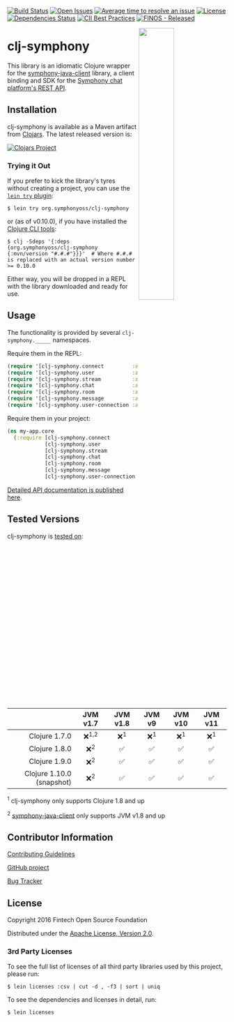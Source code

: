 [![Build Status](https://travis-ci.org/symphonyoss/clj-symphony.svg?branch=master)](https://travis-ci.org/symphonyoss/clj-symphony)
[![Open Issues](https://img.shields.io/github/issues/symphonyoss/clj-symphony.svg)](https://github.com/symphonyoss/clj-symphony/issues)
[![Average time to resolve an issue](http://isitmaintained.com/badge/resolution/symphonyoss/clj-symphony.svg)](http://isitmaintained.com/project/symphonyoss/clj-symphony "Average time to resolve an issue")
[![License](https://img.shields.io/github/license/symphonyoss/clj-symphony.svg)](https://github.com/symphonyoss/clj-symphony/blob/master/LICENSE)
[![Dependencies Status](https://versions.deps.co/symphonyoss/clj-symphony/status.svg)](https://versions.deps.co/symphonyoss/clj-symphony)
[![CII Best Practices](https://bestpractices.coreinfrastructure.org/projects/996/badge)](https://bestpractices.coreinfrastructure.org/projects/996)
[![FINOS - Released](https://cdn.jsdelivr.net/gh/finos/contrib-toolbox@master/images/badge-released.svg)](https://finosfoundation.atlassian.net/wiki/display/FINOS/Released)

<img align="right" width="40%" src="https://www.finos.org/hubfs/FINOS/finos-logo/FINOS_Icon_Wordmark_Name_RGB_horizontal.png">

# clj-symphony

This library is an idiomatic Clojure wrapper for the [symphony-java-client](https://github.com/symphonyoss/symphony-java-client)
library, a client binding and SDK for the [Symphony chat platform's REST API](https://rest-api.symphony.com/).

## Installation

clj-symphony is available as a Maven artifact from [Clojars](https://clojars.org/org.symphonyoss/clj-symphony).  The
latest released version is:

[![Clojars Project](https://img.shields.io/clojars/v/org.symphonyoss/clj-symphony.svg)](https://clojars.org/org.symphonyoss/clj-symphony)

### Trying it Out

If you prefer to kick the library's tyres without creating a project, you can use the [`lein try`
plugin](https://github.com/rkneufeld/lein-try):

```shell
$ lein try org.symphonyoss/clj-symphony
```

or (as of v0.10.0), if you have installed the [Clojure CLI
tools](https://clojure.org/guides/getting_started#_clojure_installer_and_cli_tools):

```shell
$ clj -Sdeps '{:deps {org.symphonyoss/clj-symphony {:mvn/version "#.#.#"}}}'  # Where #.#.# is replaced with an actual version number >= 0.10.0
```

Either way, you will be dropped in a REPL with the library downloaded and ready for use.

## Usage

The functionality is provided by several `clj-symphony._____` namespaces.

Require them in the REPL:

```clojure
(require '[clj-symphony.connect         :as syc]  :reload-all)
(require '[clj-symphony.user            :as syu]  :reload-all)
(require '[clj-symphony.stream          :as sys]  :reload-all)
(require '[clj-symphony.chat            :as sych] :reload-all)
(require '[clj-symphony.room            :as syrm] :reload-all)
(require '[clj-symphony.message         :as sym]  :reload-all)
(require '[clj-symphony.user-connection :as syuc] :reload-all)
```

Require them in your project:

```clojure
(ns my-app.core
  (:require [clj-symphony.connect         :as syc]
            [clj-symphony.user            :as syu]
            [clj-symphony.stream          :as sys]
            [clj-symphony.chat            :as sych]
            [clj-symphony.room            :as syrm]
            [clj-symphony.message         :as sym]
            [clj-symphony.user-connection :as syuc]))
```

[Detailed API documentation is published here](https://symphonyoss.github.io/clj-symphony/).

## Tested Versions

clj-symphony is [tested on](https://travis-ci.org/symphonyoss/clj-symphony):

|                           | JVM v1.7         | JVM v1.8       | JVM v9         | JVM v10         | JVM v11        |
|                      ---: | :---:            | :---:          |  :---:         |  :---:          |  :---:         |
| Clojure 1.7.0             | ❌<sup>1,2</sup> | ❌<sup>1</sup> | ❌<sup>1</sup> | ❌<sup>1</sup> | ❌<sup>1</sup> |
| Clojure 1.8.0             | ❌<sup>2</sup>   | ✅             | ✅             | ✅             | ✅             |
| Clojure 1.9.0             | ❌<sup>2</sup>   | ✅             | ✅             | ✅             | ✅             |
| Clojure 1.10.0 (snapshot) | ❌<sup>2</sup>   | ✅             | ✅             | ✅             | ✅             |

<sup>1</sup> clj-symphony only supports Clojure 1.8 and up

<sup>2</sup> [symphony-java-client](https://github.com/symphonyoss/symphony-java-client) only supports JVM v1.8 and up

## Contributor Information

[Contributing Guidelines](https://github.com/symphonyoss/clj-symphony/blob/master/.github/CONTRIBUTING.md)

[GitHub project](https://github.com/symphonyoss/clj-symphony)

[Bug Tracker](https://github.com/symphonyoss/clj-symphony/issues)

## License

Copyright 2016 Fintech Open Source Foundation

Distributed under the [Apache License, Version 2.0](http://www.apache.org/licenses/LICENSE-2.0).

### 3rd Party Licenses

To see the full list of licenses of all third party libraries used by this project, please run:

```shell
$ lein licenses :csv | cut -d , -f3 | sort | uniq
```

To see the dependencies and licenses in detail, run:

```shell
$ lein licenses
```
